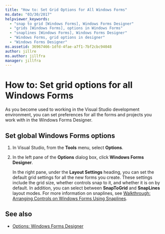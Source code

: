 ```yaml
---
title: "How to: Set Grid Options for All Windows Forms"
ms.date: "03/30/2017"
helpviewer_keywords:
  - "snap to grid [Windows Forms], Windows Forms Designer"
  - "grids [Windows Forms], options in Windows Forms"
  - "snaplines [Windows Forms], Windows Forms Designer"
  - "Windows Forms, grid options in designer"
  - "Windows Forms Designer"
ms.assetid: 36967466-1dfd-4fae-a7f1-7bf2cbc94048
author: jillre
ms.author: jillfra
manager: jillfra
---
```

# How to: Set grid options for all Windows Forms

As you become used to working in the Visual Studio development environment, you can set preferences for all the forms and projects you work with in the Windows Forms Designer.

## Set global Windows Forms options

1. In Visual Studio, from the **Tools** menu, select **Options**.

2. In the left pane of the **Options** dialog box, click **Windows Forms Designer**.

   In the right pane, under the **Layout Settings** heading, you can set the default grid settings for all the new forms you create. These settings include the grid size, whether controls snap to it, and whether it is on by default. In addition, you can select between **SnapToGrid** and **SnapLines** layout modes. For more information on snaplines, see [Walkthrough: Arranging Controls on Windows Forms Using Snaplines](walkthrough-arranging-controls-on-windows-forms-using-snaplines.md).

## See also

- [Options: Windows Forms Designer](/visualstudio/ide/reference/options-windows-forms-designer)
